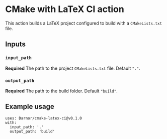 # CMake with LaTeX CI action

This action builds a LaTeX project configured to build with a `CMakeLists.txt` file.

## Inputs

### `input_path`

**Required** The path to the project `CMakeLists.txt` file. Default `"."`.

### `output_path`

**Required** The path to the build folder. Default `"build"`.

## Example usage

```
uses: Darnor/cmake-latex-ci@v0.1.0
with:
  input_path: '.'
  output_path: 'build'
```

